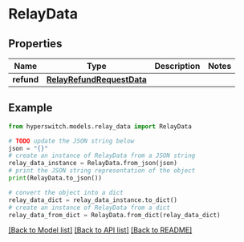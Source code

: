 # RelayData


## Properties

Name | Type | Description | Notes
------------ | ------------- | ------------- | -------------
**refund** | [**RelayRefundRequestData**](RelayRefundRequestData.md) |  | 

## Example

```python
from hyperswitch.models.relay_data import RelayData

# TODO update the JSON string below
json = "{}"
# create an instance of RelayData from a JSON string
relay_data_instance = RelayData.from_json(json)
# print the JSON string representation of the object
print(RelayData.to_json())

# convert the object into a dict
relay_data_dict = relay_data_instance.to_dict()
# create an instance of RelayData from a dict
relay_data_from_dict = RelayData.from_dict(relay_data_dict)
```
[[Back to Model list]](../README.md#documentation-for-models) [[Back to API list]](../README.md#documentation-for-api-endpoints) [[Back to README]](../README.md)


